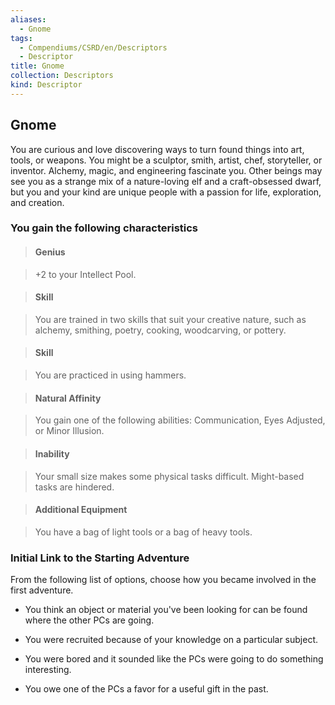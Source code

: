 ```yaml
---
aliases:
  - Gnome
tags:
  - Compendiums/CSRD/en/Descriptors
  - Descriptor
title: Gnome
collection: Descriptors
kind: Descriptor
---
```

## Gnome    
You are curious and love discovering ways to turn found things into art, tools, or weapons. You might be a sculptor, smith, artist, chef, storyteller, or inventor. Alchemy, magic, and engineering fascinate you. Other beings may see you as a strange mix of a nature-loving elf and a craft-obsessed dwarf, but you and your kind are unique people with a passion for life, exploration, and creation.  
### You gain the following characteristics    
> #### Genius  
> +2 to your Intellect Pool.    
  
> #### Skill  
> You are trained in two skills that suit your creative nature, such as alchemy, smithing, poetry, cooking, woodcarving, or pottery.    
  
> #### Skill  
> You are practiced in using hammers.    
  
> #### Natural Affinity  
> You gain one of the following abilities: Communication, Eyes Adjusted, or Minor Illusion.    
  
> #### Inability  
> Your small size makes some physical tasks difficult. Might-based tasks are hindered.    
  
> #### Additional Equipment  
> You have a bag of light tools or a bag of heavy tools.    
  
### Initial Link to the Starting Adventure    
From the following list of options, choose how you became involved in the first adventure.    
- You think an object or material you've been looking for can be found where the other PCs are going.    
- You were recruited because of your knowledge on a particular subject.    
- You were bored and it sounded like the PCs were going to do something interesting.    
- You owe one of the PCs a favor for a useful gift in the past.  